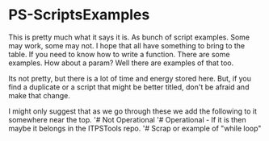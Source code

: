 # PS-ScriptsExamples

This is pretty much what it says it is.  As bunch of script examples.  Some may work, some may not.  I hope that all have something to bring to the table.  If you need to know how to write a function.  There are some examples.  How about a param?  Well there are examples of that too.

Its not pretty, but there is a lot of time and energy stored here.  But, if you find a duplicate or a script that might be better titled, don't be afraid and make that change.

I might only suggest that as we go through these we add the following to it somewhere near the top.
'# Not Operational
'# Operational - If it is then maybe it belongs in the ITPSTools repo.
'# Scrap or example of "while loop"



